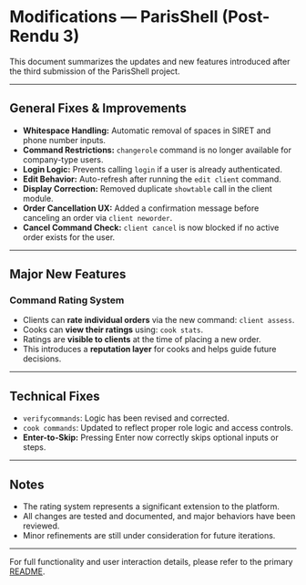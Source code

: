 # Modifications — ParisShell (Post-Rendu 3)

This document summarizes the updates and new features introduced after the third submission of the ParisShell project.

---

## General Fixes & Improvements

- **Whitespace Handling:** Automatic removal of spaces in SIRET and phone number inputs.
- **Command Restrictions:** `changerole` command is no longer available for company-type users.
- **Login Logic:** Prevents calling `login` if a user is already authenticated.
- **Edit Behavior:** Auto-refresh after running the `edit client` command.
- **Display Correction:** Removed duplicate `showtable` call in the client module.
- **Order Cancellation UX:** Added a confirmation message before canceling an order via `client neworder`.
- **Cancel Command Check:** `client cancel` is now blocked if no active order exists for the user.

---

## Major New Features

### Command Rating System

- Clients can **rate individual orders** via the new command: `client assess`.
- Cooks can **view their ratings** using: `cook stats`.
- Ratings are **visible to clients** at the time of placing a new order.
- This introduces a **reputation layer** for cooks and helps guide future decisions.

---

## Technical Fixes

- `verifycommands`: Logic has been revised and corrected.
- `cook commands`: Updated to reflect proper role logic and access controls.
- **Enter-to-Skip:** Pressing Enter now correctly skips optional inputs or steps.

---

## Notes

- The rating system represents a significant extension to the platform.
- All changes are tested and documented, and major behaviors have been reviewed.
- Minor refinements are still under consideration for future iterations.

---

For full functionality and user interaction details, please refer to the primary [README](README.md).
